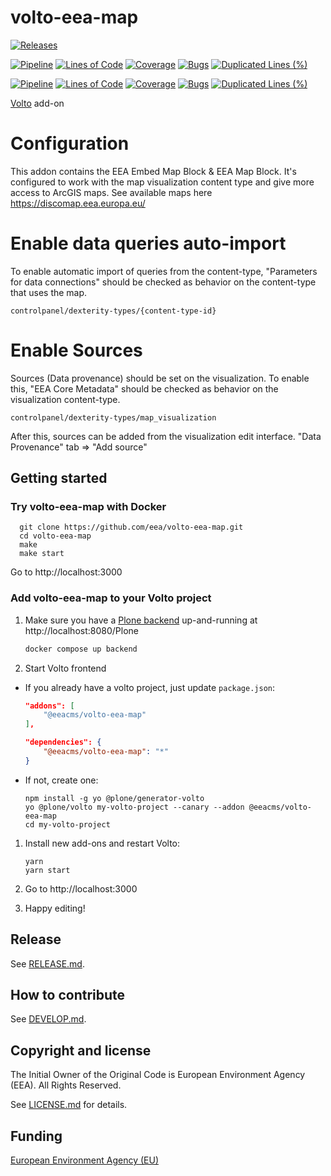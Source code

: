 # volto-eea-map

[![Releases](https://img.shields.io/github/v/release/eea/volto-eea-map)](https://github.com/eea/volto-eea-map/releases)

[![Pipeline](https://ci.eionet.europa.eu/buildStatus/icon?job=volto-addons%2Fvolto-eea-map%2Fmaster&subject=master)](https://ci.eionet.europa.eu/view/Github/job/volto-addons/job/volto-eea-map/job/master/display/redirect)
[![Lines of Code](https://sonarqube.eea.europa.eu/api/project_badges/measure?project=volto-eea-map-master&metric=ncloc)](https://sonarqube.eea.europa.eu/dashboard?id=volto-eea-map-master)
[![Coverage](https://sonarqube.eea.europa.eu/api/project_badges/measure?project=volto-eea-map-master&metric=coverage)](https://sonarqube.eea.europa.eu/dashboard?id=volto-eea-map-master)
[![Bugs](https://sonarqube.eea.europa.eu/api/project_badges/measure?project=volto-eea-map-master&metric=bugs)](https://sonarqube.eea.europa.eu/dashboard?id=volto-eea-map-master)
[![Duplicated Lines (%)](https://sonarqube.eea.europa.eu/api/project_badges/measure?project=volto-eea-map-master&metric=duplicated_lines_density)](https://sonarqube.eea.europa.eu/dashboard?id=volto-eea-map-master)

[![Pipeline](https://ci.eionet.europa.eu/buildStatus/icon?job=volto-addons%2Fvolto-eea-map%2Fdevelop&subject=develop)](https://ci.eionet.europa.eu/view/Github/job/volto-addons/job/volto-eea-map/job/develop/display/redirect)
[![Lines of Code](https://sonarqube.eea.europa.eu/api/project_badges/measure?project=volto-eea-map-develop&metric=ncloc)](https://sonarqube.eea.europa.eu/dashboard?id=volto-eea-map-develop)
[![Coverage](https://sonarqube.eea.europa.eu/api/project_badges/measure?project=volto-eea-map-develop&metric=coverage)](https://sonarqube.eea.europa.eu/dashboard?id=volto-eea-map-develop)
[![Bugs](https://sonarqube.eea.europa.eu/api/project_badges/measure?project=volto-eea-map-develop&metric=bugs)](https://sonarqube.eea.europa.eu/dashboard?id=volto-eea-map-develop)
[![Duplicated Lines (%)](https://sonarqube.eea.europa.eu/api/project_badges/measure?project=volto-eea-map-develop&metric=duplicated_lines_density)](https://sonarqube.eea.europa.eu/dashboard?id=volto-eea-map-develop)

[Volto](https://github.com/plone/volto) add-on

# Configuration

This addon contains the EEA Embed Map Block & EEA Map Block. It's configured to work with the map visualization content type and give more access to ArcGIS maps. See available maps here https://discomap.eea.europa.eu/ 

# Enable data queries auto-import 

To enable automatic import of queries from the content-type, "Parameters for data connections" should be checked as behavior on the content-type that uses the map. 

    controlpanel/dexterity-types/{content-type-id}

# Enable Sources

Sources (Data provenance) should be set on the visualization. To enable this, "EEA Core Metadata" should be  checked as behavior on the  visualization content-type. 

    controlpanel/dexterity-types/map_visualization
    
After this, sources can be added from the visualization edit interface. "Data Provenance" tab => "Add source"

## Getting started

### Try volto-eea-map with Docker

      git clone https://github.com/eea/volto-eea-map.git
      cd volto-eea-map
      make
      make start

Go to http://localhost:3000

### Add volto-eea-map to your Volto project

1. Make sure you have a [Plone backend](https://plone.org/download) up-and-running at http://localhost:8080/Plone

   ```Bash
   docker compose up backend
   ```

1. Start Volto frontend

* If you already have a volto project, just update `package.json`:

   ```JSON
   "addons": [
       "@eeacms/volto-eea-map"
   ],

   "dependencies": {
       "@eeacms/volto-eea-map": "*"
   }
   ```

* If not, create one:

   ```
   npm install -g yo @plone/generator-volto
   yo @plone/volto my-volto-project --canary --addon @eeacms/volto-eea-map
   cd my-volto-project
   ```

1. Install new add-ons and restart Volto:

   ```
   yarn
   yarn start
   ```

1. Go to http://localhost:3000

1. Happy editing!

## Release

See [RELEASE.md](https://github.com/eea/volto-eea-map/blob/master/RELEASE.md).

## How to contribute

See [DEVELOP.md](https://github.com/eea/volto-eea-map/blob/master/DEVELOP.md).

## Copyright and license

The Initial Owner of the Original Code is European Environment Agency (EEA).
All Rights Reserved.

See [LICENSE.md](https://github.com/eea/volto-eea-map/blob/master/LICENSE.md) for details.

## Funding

[European Environment Agency (EU)](http://eea.europa.eu)
